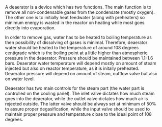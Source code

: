 A deaerator is a device which has two functions. The main function is to remove all non-condensable gases from the condensate (mostly oxygen). The other one is to initially heat feedwater (along with preheaters) so minimum energy is wasted in the reactor on heating while most goes directly into evaporation.

In order to remove gas, water has to be heated to boiling temperature as then possibility of dissolving of gases is minimal. Therefore, deaerator water should be heated to the temperature of around 108 degrees centigrade which is the boiling point at a little higher than atmospheric pressure in the deaerator. Pressure should be maintained between 1.1-1.6 bars. Deaerator water temperature will depend mostly on amount of steam injected but also on reactor temperature, as it is initally preheated. Deaerator pressure will depend on amount of steam, outflow valve but also on water level.

Deaerator has two main controls for the steam part (the water part is controlled on the cooling panel). The inlet valve dictates how much steam goes into the deaerator, while the outlet valve dictates how much air is rejected outside. The latter valve should be always set at minimum of 50% to assure proper degasification, while the input valve should be used to maintain proper pressure and temperature close to the ideal point of 108 degrees.
